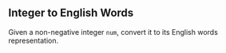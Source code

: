 ## Integer to English Words

Given a non-negative integer `num`, convert it to its English words representation.
